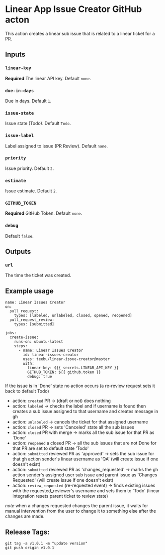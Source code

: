 # Linear App Issue Creator GitHub acton

This action creates a linear sub issue that is related to a linear ticket for a PR.



## Inputs

### `linear-key`
**Required** The linear API key. Default `none`.

### `due-in-days`
Due in days. Default `1`.

### `issue-state`
Issue state (Todo). Default `Todo`.

### `issue-label`
Label assigned to issue (PR Review). Default `none`.

### `priority`
Issue priority. Default `2`.

### `estimate`
Issue estimate. Default `2`.

### `GITHUB_TOKEN`
**Required** GitHub Token. Default `none`.

### `debug`
Default `false`.


## Outputs

### `url`

The time the ticket was created.

## Example usage

```
name: Linear Issues Creator
on:
  pull_request:
    types: [labeled, unlabeled, closed, opened, reopened]
  pull_request_review:
    types: [submitted]

jobs:
  create-issue:
    runs-on: ubuntu-latest
    steps:
      - name: Linear Issues Creator
        id: linear-issues-creator
        uses: teebu/linear-issue-creator@master
        with:
          linear-key: ${{ secrets.LINEAR_API_KEY }}
          GITHUB_TOKEN: ${{ github.token }}
          debug: true
```

If the issue is in 'Done' state no action occurs (a re-review request sets it back to default Todo)

- action: `created` PR -> (draft or not) does nothing
- action: `labeled` -> checks the label and if username is found then creates a sub issue assigned to that username and creates message in gh
- action: `unlabeled` -> cancels the ticket for that assigned username
- action: `closed` PR -> sets 'Canceled' state all the sub issues
- action: `closed` PR with merge -> marks all the sub issue for that PR as 'Done'
- action: `reopened` a closed PR -> all the sub issues that are not Done for that PR are set to default state 'Todo'
- action: `submitted` reviewed PR as 'approved' -> sets the sub issue for that gh action sender's linear username as 'QA' (will create issue if one doesn't exist)
- action: `submitted` reviewed PR as 'changes_requested' -> marks the gh action sender's assigned user sub issue and parent issue as 'Changes Requested' (will create issue if one doesn't exist)
- action: `review_requested` (re-requested event) -> finds existing issues with the requested_reviewer's username and sets them to 'Todo' (linear integration resets parent ticket to review state)


*note* when a changes requested changes the parent issue, it waits for manual intervention from the user to change it to something else after the changes are made.

## Release Tags:
```
git tag -a v1.0.1 -m "update version"  
git push origin v1.0.1
```
